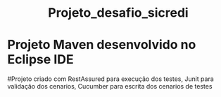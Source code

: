 <h1 align="center"> Projeto_desafio_sicredi </h1>


# Projeto Maven desenvolvido no Eclipse IDE

#Projeto criado com RestAssured para execução dos testes, Junit para validação dos cenarios, Cucumber para escrita dos cenarios de testes

